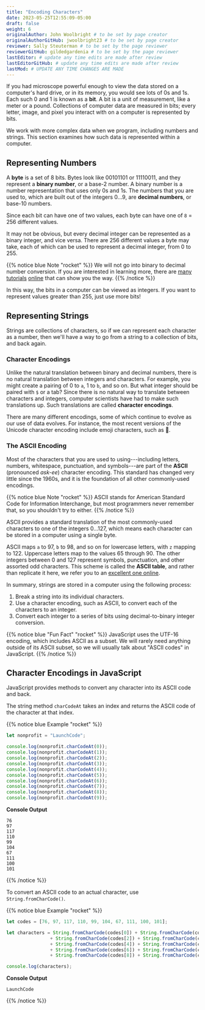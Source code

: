 ```yaml
---
title: "Encoding Characters"
date: 2023-05-25T12:55:09-05:00
draft: false
weight: 6
originalAuthor: John Woolbright # to be set by page creator
originalAuthorGitHub: jwoolbright23 # to be set by page creator
reviewer: Sally Steuterman # to be set by the page reviewer
reviewerGitHub: gildedgardenia # to be set by the page reviewer
lastEditor: # update any time edits are made after review
lastEditorGitHub: # update any time edits are made after review
lastMod: # UPDATE ANY TIME CHANGES ARE MADE
---
```


If you had microscope powerful enough to view the data stored on a computer's
hard drive, or in its memory, you would see lots of 0s and 1s. Each such 0 and
1 is known as a **bit**. A bit is a unit of measurement, like a meter or a
pound. Collections of computer data are measured in bits; every letter, image,
and pixel you interact with on a computer is represented by bits.

We work with more complex data when we program, including numbers and strings.
This section examines how such data is represented within a computer.

## Representing Numbers

A **byte** is a set of 8 bits. Bytes look like 00101101 or 11110011, and they
represent a **binary number**, or a base-2 number. A binary number is a number
representation that uses only 0s and 1s. The numbers that you are used to,
which are built out of the integers 0...9, are **decimal numbers**, or base-10
numbers.

Since each bit can have one of two values, each byte can have one of `8` = 256 different values.

It may not be obvious, but every decimal integer can be represented as a binary
integer, and vice versa. There are 256 different values a byte may take, each
of which can be used to represent a decimal integer, from 0 to 255.

{{% notice blue Note "rocket" %}}
We will not go into binary to decimal number conversion. If you are
interested in learning more, there are [many](https://www.csetutor.com/how-to-convert-binary-to-decimal-examples/) [tutorials](https://www.youtube.com/watch?v=wPvI19DmWQw) [online](https://www.khanacademy.org/math/algebra-home/alg-intro-to-algebra/algebra-alternate-number-bases/v/decimal-to-binary) that can show you the way.
{{% /notice %}}

In this way, the bits in a computer can be viewed as integers. If you want to
represent values greater than 255, just use more bits!

## Representing Strings

Strings are collections of characters, so if we can represent each character
as a number, then we'll have a way to go from a string to a collection of bits,
and back again.

### Character Encodings

Unlike the natural translation between binary and decimal numbers, there is no
natural translation between integers and characters. For example, you might
create a pairing of 0 to `a`, 1 to `b`, and so on. But what integer should
be paired with `$` or a tab? Since there is no natural way to translate
between characters and integers, computer scientists have had to make such
translations up. Such translations are called **character encodings**.

There are many different encodings, some of which continue to evolve as our use
of data evolves. For instance, the most recent versions of the Unicode
character encoding include emoji characters, such as 🌮.

### The ASCII Encoding

Most of the characters that you are used to using---including letters, numbers,
whitespace, punctuation, and symbols---are part of the **ASCII** (pronounced
*ask-ee*) character encoding. This standard has changed very little since the
1960s, and it is the foundation of all other commonly-used encodings.

{{% notice blue Note "rocket" %}}
ASCII stands for American Standard Code for Information Interchange, but
most programmers never remember that, so you shouldn't try to either.
{{% /notice %}}

ASCII provides a standard translation of the most commonly-used characters to
one of the integers 0...127, which means each character can be stored in a
computer using a single byte.

ASCII maps `a` to 97, `b` to 98, and so on for lowercase letters, with `z` mapping to 122. Uppercase letters map to the values 65 through 90. The other integers between 0 and 127 represent symbols, punctuation, and other assorted odd characters. This scheme is called the **ASCII table**, and rather than replicate it here, we refer you to an [excellent one online](https://www.ascii-code.com/).

In summary, strings are stored in a computer using the following process:

1. Break a string into its individual characters.
1. Use a character encoding, such as ASCII, to convert each of the characters to an integer.
1. Convert each integer to a series of bits using decimal-to-binary integer conversion.

{{% notice blue "Fun Fact" "rocket" %}}
JavaScript uses the UTF-16 encoding, which includes ASCII as a subset. We will rarely need anything outside of its ASCII subset, so we will usually talk about "ASCII codes" in JavaScript.
{{% /notice %}}

## Character Encodings in JavaScript

JavaScript provides methods to convert any character into its ASCII code and
back.

The string method `charCodeAt` takes an index and returns the ASCII code of
the character at that index.

{{% notice blue Example "rocket" %}}

```javascript
let nonprofit = "LaunchCode";

console.log(nonprofit.charCodeAt(0));
console.log(nonprofit.charCodeAt(1));
console.log(nonprofit.charCodeAt(2));
console.log(nonprofit.charCodeAt(3));
console.log(nonprofit.charCodeAt(4));
console.log(nonprofit.charCodeAt(5));
console.log(nonprofit.charCodeAt(6));
console.log(nonprofit.charCodeAt(7));
console.log(nonprofit.charCodeAt(8));
console.log(nonprofit.charCodeAt(9));
```

**Console Output**

```console
76
97
117
110
99
104
67
111
100
101
```
{{% /notice %}}

To convert an ASCII code to an actual character, use `String.fromCharCode()`.

{{% notice blue Example "rocket" %}}
```javascript
let codes = [76, 97, 117, 110, 99, 104, 67, 111, 100, 101];

let characters = String.fromCharCode(codes[0]) + String.fromCharCode(codes[1])
                + String.fromCharCode(codes[2]) + String.fromCharCode(codes[3])
                + String.fromCharCode(codes[4]) + String.fromCharCode(codes[5])
                + String.fromCharCode(codes[6]) + String.fromCharCode(codes[7])
                + String.fromCharCode(codes[8]) + String.fromCharCode(codes[9]);

console.log(characters);

```

**Console Output**

```console
LaunchCode
```
{{% /notice %}}